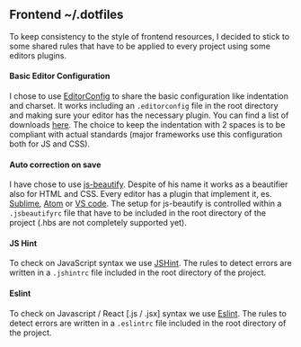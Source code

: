 ## Frontend ~/.dotfiles

To keep consistency to the style of frontend resources, I decided to stick to some shared rules that have to be applied to every project using some editors plugins.

#### Basic Editor Configuration
I chose to use [EditorConfig](http://editorconfig.org/) to share the basic configuration like indentation and charset. It works including an `.editorconfig` file in the root directory and making sure your editor has the necessary plugin. You can find a list of downloads [here](http://editorconfig.org/#download). The choice to keep the indentation with 2 spaces is to be compliant with actual standards (major frameworks use this configuration both for JS and CSS).

#### Auto correction on save
I have chose to use [js-beautify](https://github.com/beautify-web/js-beautify). Despite of his name it works as a beautifier also for HTML and CSS. Every editor has a plugin that implement it, es. [Sublime](https://github.com/victorporof/Sublime-HTMLPrettify), [Atom](https://atom.io/packages/atom-beautify) or [VS code](https://marketplace.visualstudio.com/items?itemName=HookyQR.beautify). The setup for js-beautify is controlled within a `.jsbeautifyrc` file that have to be included in the root directory of the project (.hbs are not completely supported yet).

#### JS Hint
To check on JavaScript syntax we use [JSHint](http://jshint.com/). The rules to detect errors are written in a `.jshintrc` file included in the root directory of the project.

#### Eslint
To check on Javascript / React [.js / .jsx] syntax we use [Eslint](http://eslint.org/). The rules to detect errors are written in a `.eslintrc` file included in the root directory of the project.
